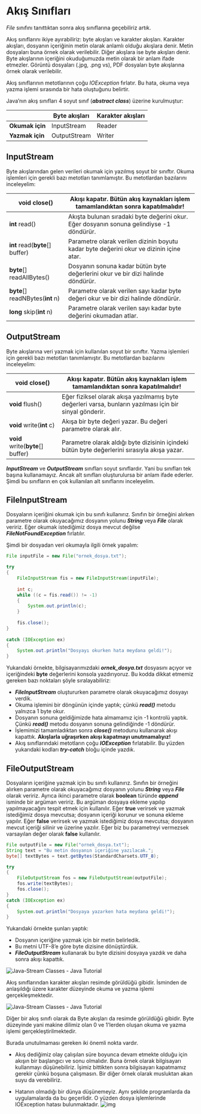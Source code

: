# Akış Sınıfları

_File_ sınıfını tanıttıktan sonra akış sınıflarına geçebiliriz artık.

Akış sınıflarını ikiye ayırabiliriz: byte akışları ve karakter akışları. Karakter akışları, dosyanın içeriğinin metin olarak anlamlı olduğu akışlara denir. Metin dosyaları buna örnek olarak verilebilir. Diğer akışlara ise byte akışları denir. Byte akışlarının içeriğini okuduğumuzda metin olarak bir anlam ifade etmezler. Görüntü dosyaları (.jpg, .png vs), PDF dosyaları byte akışlarına örnek olarak verilebilir.

Akış sınıflarının metotlarının çoğu _IOException_ fırlatır. Bu hata, okuma veya yazma işlemi sırasında bir hata oluştuğunu belirtir.

Java’nın akış sınıfları 4 soyut sınıf (**_abstract class_**) üzerine kurulmuştur:

|                 | Byte akışları | Karakter akışları |
| --------------- | ------------- | ----------------- |
| **Okumak için** | InputStream   | Reader            |
| **Yazmak için** | OutputStream  | Writer            |



## InputStream

Byte akışlarından gelen verileri okumak için yazılmış soyut bir sınıftır. Okuma işlemleri için gerekli bazı metotları tanımlamıştır. Bu metotlardan bazılarını inceleyelim:

| **void** close()                 | Akışı kapatır. **Bütün akış kaynakları işlem tamamlandıktan sonra kapatılmalıdır!** |
| -------------------------------- | ------------------------------------------------------------ |
| **int** read()                   | Akışta bulunan sıradaki byte değerini okur. Eğer dosyanın sonuna gelindiyse -1 döndürür. |
| **int** read(**byte**[] buffer)  | Parametre olarak verilen dizinin boyutu kadar byte değerini okur ve dizinin içine atar. |
| **byte**[] readAllBytes()        | Dosyanın sonuna kadar bütün byte değerlerini okur ve bir dizi halinde döndürür. |
| **byte**[] readNBytes(**int** n) | Parametre olarak verilen sayı kadar byte değeri okur ve bir dizi halinde döndürür. |
| **long** skip(**int** n)         | Parametre olarak verilen sayı kadar byte değerini okumadan atlar. |

## OutputStream

Byte akışlarına veri yazmak için kullanılan soyut bir sınıftır. Yazma işlemleri için gerekli bazı metotları tanımlamıştır. Bu metotlardan bazılarını inceleyelim:

| **void** close()                  | Akışı kapatır. Bütün akış kaynakları işlem tamamlandıktan sonra kapatılmalıdır! |
| --------------------------------- | ------------------------------------------------------------ |
| **void** flush()                  | Eğer fiziksel olarak akışa yazılmamış byte değerleri varsa, bunların yazılması için bir sinyal gönderir. |
| **void** write(**int** c)         | Akışa bir byte değeri yazar. Bu değeri parametre olarak alır. |
| **void** write(**byte**[] buffer) | Parametre olarak aldığı byte dizisinin içindeki bütün byte değerlerini sırasıyla akışa yazar. |

**_InputStream_** ve **_OutputStream_** sınıfları soyut sınıflardır. Yani bu sınıfları tek başına kullanamayız. Ancak alt sınıfları oluşturulursa bir anlam ifade ederler. Şimdi bu sınıfların en çok kullanılan alt sınıflarını inceleyelim.

## FileInputStream

Dosyaların içeriğini okumak için bu sınıfı kullanırız. Sınıfın bir örneğini alırken parametre olarak okuyacağımız dosyanın yolunu **_String_** veya **_File_** olarak veririz. Eğer okumak istediğimiz dosya mevcut değilse **_FileNotFoundException_** fırlatılır.

Şimdi bir dosyadan veri okumayla ilgili örnek yapalım:

```java
File inputFile = new File("ornek_dosya.txt");

try
{
	FileInputStream fis = new FileInputStream(inputFile);
	
    int c;
    while ((c = fis.read()) != -1)
	{
		System.out.println(c);
	}
	
    fis.close();
}
	
catch (IOException ex)
{
	System.out.println("Dosyayı okurken hata meydana geldi!");
}
```

Yukarıdaki örnekte, bilgisayarımızdaki **_ornek_dosya.txt_** dosyasını açıyor ve içeriğindeki **byte** değerlerini konsola yazdırıyoruz. Bu kodda dikkat etmemiz gereken bazı noktaları şöyle sıralayabiliriz:

- **_FileInputStream_** oluştururken parametre olarak okuyacağımız dosyayı verdik.
- Okuma işlemini bir döngünün içinde yaptık; çünkü **_read()_** metodu yalnızca 1 byte okur.
- Dosyanın sonuna geldiğimizde hata almamamız için -1 kontrolü yaptık. Çünkü **_read()_** metodu dosyanın sonuna gelindiğinde -1 döndürür.
- İşlemimizi tamamladıktan sonra **_close()_** metodunu kullanarak akışı kapattık. **Akışlarla uğraşırken akışı kapatmayı unutmamalıyız!**
- Akış sınıflarındaki metotların çoğu **_IOException_** fırlatabilir. Bu yüzden yukarıdaki kodları **_try-catch_** bloğu içinde yazdık.

## FileOutputStream

Dosyaların içeriğine yazmak için bu sınıfı kullanırız. Sınıfın bir örneğini alırken parametre olarak okuyacağımız dosyanın yolunu **_String_** veya **_File_** olarak veririz. Ayrıca ikinci parametre olarak **boolean** türünde **_append_** isminde bir argüman veririz. Bu argüman dosyaya ekleme yapılıp yapılmayacağını tespit etmek için kullanılır. Eğer **true** verirsek ve yazmak istediğimiz dosya mevcutsa; dosyanın içeriği korunur ve sonuna ekleme yapılır. Eğer **false** verirsek ve yazmak istediğimiz dosya mevcutsa; dosyanın mevcut içeriği silinir ve üzerine yazılır. Eğer biz bu parametreyi vermezsek varsayılan değer olarak **false** kullanılır.

```java
File outputFile = new File("ornek_dosya.txt");
String text = "Bu metin dosyanın içeriğine yazılacak.";
byte[] textBytes = text.getBytes(StandardCharsets.UTF_8);

try
{
	FileOutputStream fos = new FileOutputStream(outputFile);
	fos.write(textBytes);
	fos.close();
}
catch (IOException ex)
{
	System.out.println("Dosyaya yazarken hata meydana geldi!");
}
```

Yukarıdaki örnekte şunları yaptık:

- Dosyanın içeriğine yazmak için bir metin belirledik.
- Bu metni UTF-8’e göre byte dizisine dönüştürdük.
- **_FileOutputStream_** kullanarak bu byte dizisini dosyaya yazdık ve daha sonra akışı kapattık.

![Java-Stream Classes - Java Tutorial](https://hajsoftutorial.com/java/wp-content/uploads/2015/10/Untitled41.png)

Akış sınıflarından karakter akışları resimde görüldüğü gibidir. İsminden de anlaşıldığı üzere karakter düzeyinde okuma ve yazma işlemi gerçekleşmektedir.

![Java-Stream Classes - Java Tutorial](https://hajsoftutorial.com/java/wp-content/uploads/2015/10/Untitled3.png)

Diğer bir akış sınıfı olarak da Byte akışları da resimde görüldüğü gibidir. Byte düzeyinde yani makine dilimiz olan 0 ve 1'lerden oluşan okuma ve yazma işlemi gerçekleştirilmektedir.

Burada unutulmaması gereken iki önemli nokta vardır.

- Akış dediğimiz olay çalışılan süre boyunca devam etmekte olduğu için akışın bir başlangıcı ve sonu olmalıdır. Buna örnek olarak bilgisayarı kullanmayı düşünebiliriz. İşimiz bittikten sonra bilgisayarı kapatmamız gerekir çünkü boşuna çalışmasın. Bir diğer örnek olarak musluktan akan suyu da verebiliriz.

- Hatanın olmadığı bir dünya düşünemeyiz. Aynı şekilde programlarda da uygulamalarda da bu geçerlidir. O yüzden dosya işlemlerinde IOException hatası bulunmaktadır.
![img](https://blog.eduonix.com/wp-content/uploads/2014/08/111.jpg)
